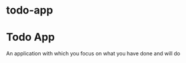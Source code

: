 # todo-app
<h1>Todo App</h1>
An application with which you focus on what you have done and will do

